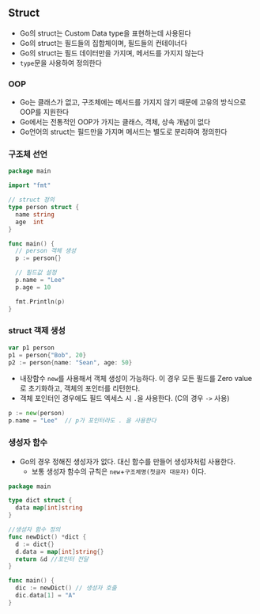 ## Struct

- Go의 struct는 Custom Data type을 표현하는데 사용된다
- Go의 struct는 필드들의 집합체이며, 필드들의 컨테이너다
- Go의 struct는 필드 데이터만을 가지며, 메서드를 가지지 않는다
- `type`문을 사용하여 정의한다



### OOP

- Go는 클래스가 없고, 구조체에는 메서드를 가지지 않기 때문에 고유의 방식으로 OOP를 지원한다
- Go에서는 전통적인 OOP가 가지는 클래스, 객체, 상속 개념이 없다
- Go언어의 struct는 필드만을 가지며 메서드는 별도로 분리하여 정의한다



### 구조체 선언

```go
package main

import "fmt"

// struct 정의
type person struct {
  name string
  age  int
}

func main() {
  // person 객체 생성
  p := person{}

  // 필드값 설정
  p.name = "Lee"
  p.age = 10

  fmt.Println(p)
}
```



### struct 객제 생성

```go
var p1 person 
p1 = person{"Bob", 20}
p2 := person{name: "Sean", age: 50}
```

- 내장함수 `new`를 사용해서 객체 생성이 가능하다. 이 경우 모든 필드를 Zero value로 초기화하고, 객체의 포인터를 리턴한다.
- 객체 포인터인 경우에도 필드 엑세스 시 `.`을 사용한다. (C의 경우 `->` 사용)

```go
p := new(person)
p.name = "Lee"  // p가 포인터라도 . 을 사용한다
```



### 생성자 함수

- Go의 경우 정해진 생성자가 없다. 대신 함수를 만들어 생성자처럼 사용한다.
  - 보통 생성자 함수의 규칙은 `new`+`구조체명(첫글자 대문자)` 이다.

```go
package main

type dict struct {
  data map[int]string
}

//생성자 함수 정의
func newDict() *dict {
  d := dict{}
  d.data = map[int]string{}
  return &d //포인터 전달
}

func main() {
  dic := newDict() // 생성자 호출
  dic.data[1] = "A"
}
```

